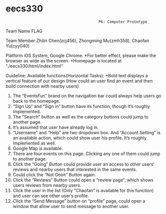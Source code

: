 # eecs330

                                              P6: Computer Prototype

Team Name
FLAG

Team Member
Zhilin Chen(zcj456), Zhongming Mu(zmh358), Chaofan Yu(cyy040)

Platform
iOS System, Google Chrome. 
*For better effect, please make the browser as wide as the screen.
*Homepage is located at “./eecs330/html/index.html”

Guideline:
Available functions(Horizontal Tasks):
*Bold text displays a vertical feature of our design (How could an user find an event and then build connection with nearby users)
1.	The “EventsFun” brand on the navigation bar could always help users go back to the homepage.
2.	“Sign Up” and “Sign in” button have its function, though it’s roughly implemented.
3.	The “Search” button as well as the category buttons could jump to another page.
4.	It’s assumed that user have already log in.
5.	“Username” and “Help” are two dropdown box. And “Account Setting” is an available action, which could show user his profile. It’s roughly implemented as well.
6.	Google Map is available.
7.	There are four events on this page. Clicking any one of them could jump to another page.
8.	Click the “Going” Button could provide user an access to other users’ reviews and nearby users that interested in the same events.
9.	Could click the “Not Goint” Button again.
10.	Click the “Reviews” Button could open a “review page”, which shows users reviews from nearby users.
11.	Click the user in the list (Only “Chaofan” is available for this function) and user can see other user’s profile.
12.	Click the “Send Message” button on “profile” page, could open a window that allow user to send message to another user.



